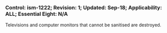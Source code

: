 ### Control: ism-1222; Revision: 1; Updated: Sep-18; Applicability: ALL; Essential Eight: N/A
<p>Televisions and computer monitors that cannot be sanitised are destroyed.</p>